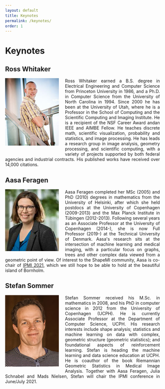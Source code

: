 ```yaml
---
layout: default
title: Keynotes
permalink: /keynotes/
order: 1
---
```

# Keynotes

## Ross Whitaker
<img style="float: left; margin: 0 20px 20px 0;" src="../images/ross_whitaker.jpg" alt="Ross Whitaker">
<p align="justify">Ross Whitaker earned a B.S. degree in Electrical Engineering and Computer Science from Princeton University in 1986, and a Ph.D. in Computer Science from the University of North Carolina in 1994.  Since 2000 he has been at the University of Utah, where he is a Professor in the School of Computing and the Scientific Computing
and Imaging Institute.  He is a recipient of the NSF Career Award andan IEEE and AIMBE Fellow.  He teaches discrete math, scientific visualization, probability and statistics, and image processing. He has leads a research group in image analysis, geometry processing, and scientific computing, with a variety of projects supported by both federal agencies and industrial contracts.  His published works have received over 14,000 citations.</p>

## Aasa Feragen
<img style="float: left; margin: 0 20px 20px 0;" src="../images/aasa_feragen.jpg" alt="Aasa Feragen">
<p align="justify">Aasa Feragen completed her MSc (2005) and PhD (2010) degrees in mathematics from the University of Helsinki, after which she held postdocs at the University of Copenhagen (2009-2013) and the Max Planck Institute in Tübingen (2012-2013). Following several years as an Associate Professor at the University of Copenhagen (2014-), she is now Full Professor (2019-) at the Technical University of Denmark. Aasa's research sits at the intersection of machine learning and medical imaging, with a particular focus on graphs, trees and other complex data viewed from a geometric point of view. Of interest to the ShapeMI community, Aasa is co-chair of <a href="http://ipmi2021.org" target="_blank">IPMI 2021</a>, which we still hope to be able to hold at the beautiful island of Bornholm.</p>

## Stefan Sommer
<img style="float: left; margin: 0 20px 20px 0;" src="../images/stefan_sommer.jpg" alt="Stefan Sommer">
<p align="justify">Stefan Sommer received his M.Sc. in mathematics in 2008, and his PhD in computer science in 2012 from the University of Copenhagen (UCPH). He is currently Associate Professor at the Department of Computer Science, UCPH. His research interests include shape analysis; statistics and machine learning on data with complex, geometric structure (geometric statistics); and foundational aspects of reinforcement learning. Stefan is heading the machine learning and data science education at UCPH. He is coauthor of the book Riemannian Geometric Statistics in Medical Image Analysis. Together with Aasa Feragen, Julia Schnabel and Mads Nielsen, Stefan will chair the IPMI conference in June/July 2021.</p>
